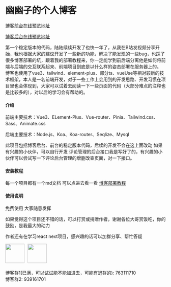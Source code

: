 # 幽幽子的个人博客

[博客前台在线预览地址](http://www.hakugyokurou.fun)

[博客后台在线预览地址](http://www.hakugyokurou.fun/admin)

第一个稳定版本的代码，陆陆续续开发了也快一年了，从我在B站发视频分享开始，我也根据大家的建议开发了一些新的功能，解决了能发现的一些bug，也踩了很多博客部署的坑，跟着我的部署教程来，你一定能学到前后端分离他是如何将前端与后端的交互联系起来、前端项目到底是以什么样的姿态部署在服务器上的。
博客也使用了vue3、tailwind、element-plus、部分ts、vueUse等相对较新的技术框架，本人是一名前端开发，对于一些工作上会用到的开发思路、开发习惯在项目里也会体现到，大家可以试着去阅读一下一些页面的代码（大部分难点的注释也是比较多的），对以后的学习会有帮助的。

#### 介绍

前端主要技术：Vue3、ELement-Plus、Vue-router、Pinia、Tailwind.css、Sass、Animate.css

后端主要技术：Node.js、Koa、Koa-router、Seqlize、Mysql

此项目包括博客后台、前台的稳定版本代码，后续的开发不会在这上面改动
如果有兴趣的小伙伴，可以自行开发
评论管理的后台接口我是写好了的，有兴趣的小伙伴可以尝试写一下评论后台管理的增删改查页面，对一下接口。

#### 安装教程

每一个项目都有一个md文档 可以点进去看一看
[博客部署教程](http://www.hakugyokurou.fun/#/article?id=6)

#### 使用说明

免费使用
大家随意发挥

如果觉得这个项目还不错的话，可以打赏或捐赠作者，谢谢各位大哥赏饭吃，你的鼓励，是我最大的动力

作者还有在学习react next项目，感兴趣的话可以加群分享、帮忙答疑

<div style="display: flex">
  <img src="./alipay.png"  height="60" width="60">
  <img src="./zhifupay.png" style="margin-left: 10px"  height="60" width="60">
</div>

<div style="margin-top: 20px">
  <div>博客群1(已满，可以试试能不能加进去，可能有退群的): 763111710</div>
  <div>博客群2: 939161701</div>
</div>

